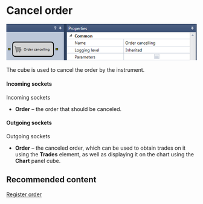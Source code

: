 # Cancel order

![Designer Cancellations 00](../images/Designer_Cancellations_00.png)

The cube is used to cancel the order by the instrument.

#### Incoming sockets

Incoming sockets

- **Order** – the order that should be canceled.

#### Outgoing sockets

Outgoing sockets

- **Order** – the canceled order, which can be used to obtain trades on it using the **Trades** element, as well as displaying it on the chart using the **Chart** panel cube.

## Recommended content

[Register order](Designer_Position_opening.md)
